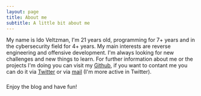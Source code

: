 ```yaml
---
layout: page
title: About me
subtitle: A little bit about me
---
```


My name is Ido Veltzman, I'm 21 years old, programming for 7+ years and in the cybersecurity field for 4+ years.
My main interests are reverse engineering and offensive development. I'm always looking for new challenges and new things to learn.
For further information about me or the projects I'm doing you can visit my [Github]("https://github.com/idov31"), if you want to contant me you can do it via [Twitter]("https://twitter.com/idov31") or via [mail]("mailto:idov31@protonmail.com") (I'm more active in Twitter).

###

Enjoy the blog and have fun!
